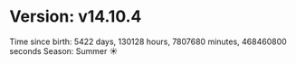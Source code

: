 # Version: v14.10.4
Time since birth: 5422 days, 130128 hours, 7807680 minutes, 468460800 seconds
Season: Summer ☀️
